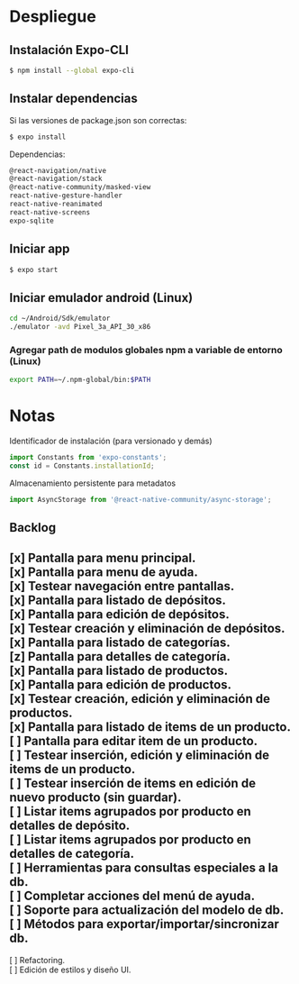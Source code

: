 # Despliegue

## Instalación Expo-CLI
```bash
$ npm install --global expo-cli
```

## Instalar dependencias

Si las versiones de package.json son correctas:

```bash
$ expo install
```

Dependencias:

```bash
@react-navigation/native 
@react-navigation/stack 
@react-native-community/masked-view 
react-native-gesture-handler 
react-native-reanimated 
react-native-screens 
expo-sqlite
```

## Iniciar app
```bash
$ expo start
```

## Iniciar emulador android (Linux)
```bash
cd ~/Android/Sdk/emulator
./emulator -avd Pixel_3a_API_30_x86
```


### Agregar path de modulos globales npm a variable de entorno (Linux)
```bash
export PATH=~/.npm-global/bin:$PATH
```




# Notas

Identificador de instalación (para versionado y demás)

```js
import Constants from 'expo-constants';
const id = Constants.installationId;
```

Almacenamiento persistente para metadatos

```js
import AsyncStorage from '@react-native-community/async-storage';
```


## Backlog
[x] Pantalla para menu principal.  
[x] Pantalla para menu de ayuda.  
[x] Testear navegación entre pantallas.  
[x] Pantalla para listado de depósitos.  
[x] Pantalla para edición de depósitos.  
[x] Testear creación y eliminación de depósitos.  
[x] Pantalla para listado de categorías.  
[z] Pantalla para detalles de categoría.  
[x] Pantalla para listado de productos.  
[x] Pantalla para edición de productos.  
[x] Testear creación, edición y eliminación de productos.  
[x] Pantalla para listado de items de un producto.  
[ ] Pantalla para editar item de un producto.  
[ ] Testear inserción, edición y eliminación de items de un producto.  
[ ] Testear inserción de items en edición de nuevo producto (sin guardar).  
[ ] Listar items agrupados por producto en detalles de depósito.  
[ ] Listar items agrupados por producto en detalles de categoría.   
[ ] Herramientas para consultas especiales a la db.  
[ ] Completar acciones del menú de ayuda.  
[ ] Soporte para actualización del modelo de db.  
[ ] Métodos para exportar/importar/sincronizar db.  
---
[ ] Refactoring.  
[ ] Edición de estilos y diseño UI.  

